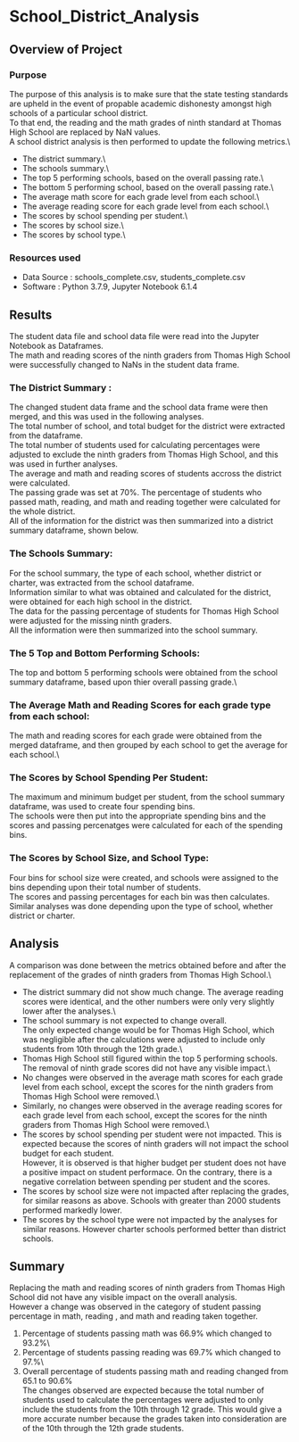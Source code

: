 # School_District_Analysis

## Overview of Project 

### Purpose
The purpose of this analysis is to make sure that the state testing standards are upheld in the event of propable academic dishonesty amongst high schools of a particular school district.\
To that end, the reading and the math grades of ninth standard at Thomas High School are replaced by NaN values.\
A school district analysis is then performed to update the following metrics.\
- The district summary.\
- The schools summary.\
- The top 5 performing schools, based on the overall passing rate.\
- The bottom 5 performing school, based on the overall passing rate.\
- The average math score for each grade level from each school.\
- The average reading score for each grade level from each school.\
- The scores by school spending per student.\
- The scores by school size.\
- The scores by school type.\

### Resources used
- Data Source : schools_complete.csv, students_complete.csv
- Software : Python 3.7.9, Jupyter Notebook 6.1.4

## Results 
The student data file and school data file were read into the Jupyter Notebook as Dataframes.\
The math and reading scores of the ninth graders from Thomas High School were successfully changed to NaNs in the student data frame.



### The District Summary :
The changed student data frame and the school data frame were then merged, and this was used in the following analyses.\
The total number of school, and total budget for the district were extracted from the dataframe.\
The total number of students used for calculating percentages were adjusted to exclude the ninth graders from Thomas High School, and this was used in further analyses.\
The average and math and reading scores of students accross the district were calculated.\
The passing grade was set at 70%. The percentage of students who passed  math, reading, and math and reading together were calculated for the whole district.\
All of the information for the district was then summarized into a district summary dataframe, shown below.

### The Schools Summary:
For the school summary, the type of each school, whether district or charter, was extracted from the school dataframe.\
Information similar to what was obtained and calculated for the district, were obtained for each high school in the district.\
The data for the passing percentage of students for Thomas High School were adjusted for the missing ninth graders.\
All the information were then summarized into the school summary.

### The 5 Top and Bottom Performing Schools:
The top and bottom 5 performing schools were obtained from the school summary dataframe, based upon thier overall passing grade.\

### The Average Math and Reading Scores for each grade type from each school:
The math and reading scores for each grade were obtained from the merged dataframe, and then grouped by each school to get the average for each school.\

### The Scores by School Spending Per Student:
The maximum and minimum budget per student, from the school summary dataframe, was used to create four spending bins.\
The schools were then put into the appropriate spending bins and the scores and passing percenatges were calculated for each of the spending bins.

### The Scores by School Size, and School Type:
Four bins for school size were created, and schools were assigned to the bins depending upon their total number of students.\
The scores and passing percentages for each bin was then calculates. Similar analyses was done depending upon the type of school, whether district or charter.

## Analysis
A comparison was done between the metrics obtained before and after the replacement of the grades of ninth graders from Thomas High School.\
- The district summary did not show much change. The average reading scores were identical, and the other numbers were only very slightly lower after the analyses.\
- The school summary is not expected to change overall.\
The only expected change would be for Thomas High School, which was negligible after the calculations were adjusted to include only students from 10th through the 12th grade.\
- Thomas High School still figured within the top 5 performing schools. The removal of ninth grade scores did not have any visible impact.\
- No changes were observed in the average math scores for each grade level from each school, except the scores for the ninth graders from Thomas High School were removed.\
- Similarly, no changes were observed in the average reading scores for each grade level from each school, except the scores for the ninth graders from Thomas High School were removed.\
- The scores by school spending per student were not impacted. This is expected because the scores of ninth graders will not impact the school budget for each student.\
However, it is observed is that higher budget per student does not have a positive impact on student performace. On the contrary, there is a negative correlation between spending per student and the scores.
- The scores by school size were not impacted after replacing the grades, for similar reasons as above. Schools with greater than 2000 students performed markedly lower.
- The scores by the school type were not impacted by the analyses for similar reasons. However charter schools performed better than district schools.

## Summary
Replacing the math and reading scores of ninth graders from Thomas High School did not have any visible impact on the overall analysis.\
However a change was observed in the category of student passing percentage in math, reading , and math and reading taken together.
1. Percentage of students passing math was 66.9% which changed to 93.2%\
2. Percentage of students passing reading was 69.7% which changed to 97.%\ 
3. Overall percentage of students passing math and reading changed from 65.1 to 90.6% \
The changes observed are expected because the total number of students used to calculate the percentages were adjusted to only include the students from the 10th through 12 grade. This would give a more accurate number because the grades taken into consideration are of the 10th through the 12th grade students.
